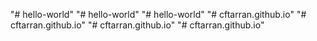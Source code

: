 "# hello-world" 
"# hello-world" 
"# hello-world" 
"# cftarran.github.io" 
"# cftarran.github.io" 
"# cftarran.github.io" 
"# cftarran.github.io" 
